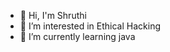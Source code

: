 - 👋 Hi, I'm Shruthi 
- 👀 I’m interested in Ethical Hacking
- 🌱 I’m currently learning java

<!---
Shruthi0719/Shruthi0719 is a ✨ special ✨ repository because its `README.md` (this file) appears on your GitHub profile.
You can click the Preview link to take a look at your changes.
--->
